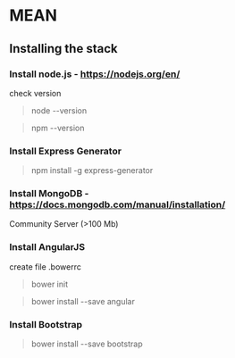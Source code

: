 # MEAN

## Installing the stack

### Install node.js - https://nodejs.org/en/

check version

>node --version

>npm --version

### Install Express Generator 

> npm install -g express-generator

### Install MongoDB - https://docs.mongodb.com/manual/installation/

Community Server (>100 Mb)

### Install AngularJS

create file .bowerrc

> bower init

> bower install --save angular

### Install Bootstrap

>bower install --save bootstrap
